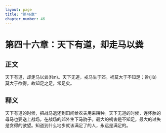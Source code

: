 ```yaml
---
layout: page
title: "第46章"
chapter_number: 46
---
```


# 第四十六章：天下有道，却走马以粪

## 正文
天下有道，却走马以粪(fèn)。天下无道，戎马生于郊。祸莫大于不知足；咎(jiù)莫大于欲得。故知足之足，常足矣。

## 释义
天下有道的时候，把战马退还到田间给农夫用来耕种。天下无道的时候，连怀胎的母马也要送上战场，在战场的郊外生下马驹子。最大的祸害是不知足，最大的过失是贪得的欲望。知道到什么地步就该满足了的人，永远是满足的。